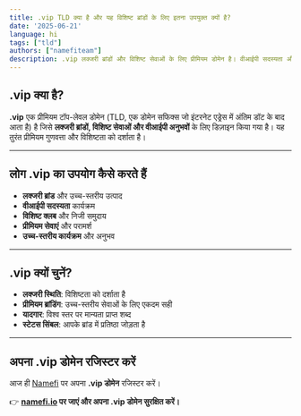 ```yaml
---
title: .vip TLD क्या है और यह विशिष्ट ब्रांडों के लिए इतना उपयुक्त क्यों है?
date: '2025-06-21'
language: hi
tags: ["tld"]
authors: ["namefiteam"]
description: .vip लक्जरी ब्रांडों और विशिष्ट सेवाओं के लिए प्रीमियम डोमेन है। वीआईपी सदस्यता और उच्च-स्तरीय व्यवसायों के लिए एकदम सही।
---
```



## **.vip क्या है?**

**.vip** एक प्रीमियम टॉप-लेवल डोमेन (TLD, एक डोमेन सफिक्स जो इंटरनेट एड्रेस में अंतिम डॉट के बाद आता है) है जिसे **लक्जरी ब्रांडों, विशिष्ट सेवाओं और वीआईपी अनुभवों** के लिए डिज़ाइन किया गया है। यह तुरंत प्रीमियम गुणवत्ता और विशिष्टता को दर्शाता है।

---

## **लोग .vip का उपयोग कैसे करते हैं**

*   **लक्जरी ब्रांड** और उच्च-स्तरीय उत्पाद
*   **वीआईपी सदस्यता** कार्यक्रम
*   **विशिष्ट क्लब** और निजी समुदाय
*   **प्रीमियम सेवाएं** और परामर्श
*   **उच्च-स्तरीय कार्यक्रम** और अनुभव

---

## **.vip क्यों चुनें?**

*   **लक्जरी स्थिति**: विशिष्टता को दर्शाता है
*   **प्रीमियम ब्रांडिंग**: उच्च-स्तरीय सेवाओं के लिए एकदम सही
*   **यादगार**: विश्व स्तर पर मान्यता प्राप्त शब्द
*   **स्टेटस सिंबल**: आपके ब्रांड में प्रतिष्ठा जोड़ता है

---

## **अपना .vip डोमेन रजिस्टर करें**

आज ही [Namefi](https://namefi.io) पर अपना **.vip डोमेन** रजिस्टर करें।

👉 **[namefi.io](https://namefi.io) पर जाएं और अपना .vip डोमेन सुरक्षित करें।**